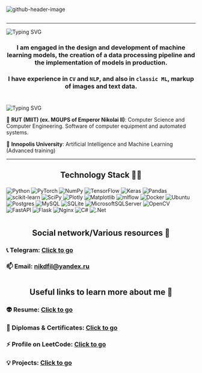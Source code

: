 ![github-header-image](https://github.com/nikfilonenko/nikfilonenko/assets/103507130/d464ffb0-6072-4a87-9d58-162aff3bfca9)

<div id="badges" align="center">
  <img src="https://komarev.com/ghpvc/?username=nikfilonenko&style=for-the-badge&color=blue" alt=""/>
</div>

-----

![Typing SVG](https://readme-typing-svg.herokuapp.com?font=Fira+Code&size=25&pause=1000&color=04EB11&width=435&lines=Briefly+about+me)

### <p  align="center">I am engaged in the design and development of machine learning models, the creation of a data processing pipeline and the implementation of models in production.</p>
### <p  align="center">I have experience in `CV` and `NLP`, and also in `classic ML`, markup of images and text data.</p>

#
![Typing SVG](https://readme-typing-svg.herokuapp.com?font=Fira+Code&pause=1000&color=F7F562&background=FF005800&width=435&lines=Education)

📍 **RUT (MIIT) (ex. MGUPS of Emperor Nikolai II)**: Computer Science and Computer Engineering. Software of computer equipment and automated systems.

📍 **Innopolis University**: Artificial Intelligence and Machine Learning (Advanced training)

-----

##  <p  align="center">Technology Stack  👨‍💻</p>

![Python](https://img.shields.io/badge/python-3670A0?style=for-the-badge&logo=python&logoColor=ffdd54)              ![PyTorch](https://img.shields.io/badge/PyTorch-%23EE4C2C.svg?style=for-the-badge&logo=PyTorch&logoColor=white)      ![NumPy](https://img.shields.io/badge/numpy-%23013243.svg?style=for-the-badge&logo=numpy&logoColor=white)  ![TensorFlow](https://img.shields.io/badge/TensorFlow-%23FF6F00.svg?style=for-the-badge&logo=TensorFlow&logoColor=white)    ![Keras](https://img.shields.io/badge/Keras-%23D00000.svg?style=for-the-badge&logo=Keras&logoColor=white)  ![Pandas](https://img.shields.io/badge/pandas-%23150458.svg?style=for-the-badge&logo=pandas&logoColor=white)  ![scikit-learn](https://img.shields.io/badge/scikit--learn-%23F7931E.svg?style=for-the-badge&logo=scikit-learn&logoColor=white)  ![SciPy](https://img.shields.io/badge/SciPy-%230C55A5.svg?style=for-the-badge&logo=scipy&logoColor=%white)  ![Plotly](https://img.shields.io/badge/Plotly-%233F4F75.svg?style=for-the-badge&logo=plotly&logoColor=white)  ![Matplotlib](https://img.shields.io/badge/Matplotlib-%23ffffff.svg?style=for-the-badge&logo=Matplotlib&logoColor=black)  ![mlflow](https://img.shields.io/badge/mlflow-%23d9ead3.svg?style=for-the-badge&logo=numpy&logoColor=blue)  ![Docker](https://img.shields.io/badge/docker-%230db7ed.svg?style=for-the-badge&logo=docker&logoColor=white)  ![Ubuntu](https://img.shields.io/badge/Ubuntu-E95420?style=for-the-badge&logo=ubuntu&logoColor=white)  ![Postgres](https://img.shields.io/badge/postgres-%23316192.svg?style=for-the-badge&logo=postgresql&logoColor=white) ![MySQL](https://img.shields.io/badge/mysql-%2300f.svg?style=for-the-badge&logo=mysql&logoColor=white) ![SQLite](https://img.shields.io/badge/sqlite-%2307405e.svg?style=for-the-badge&logo=sqlite&logoColor=white)  ![MicrosoftSQLServer](https://img.shields.io/badge/Microsoft%20SQL%20Server-CC2927?style=for-the-badge&logo=microsoft%20sql%20server&logoColor=white)  ![OpenCV](https://img.shields.io/badge/opencv-%23white.svg?style=for-the-badge&logo=opencv&logoColor=white)  ![FastAPI](https://img.shields.io/badge/FastAPI-005571?style=for-the-badge&logo=fastapi)  ![Flask](https://img.shields.io/badge/flask-%23000.svg?style=for-the-badge&logo=flask&logoColor=white)                    ![Nginx](https://img.shields.io/badge/nginx-%23009639.svg?style=for-the-badge&logo=nginx&logoColor=white) ![C#](https://img.shields.io/badge/c%23-%23239120.svg?style=for-the-badge&logo=c-sharp&logoColor=white)  ![.Net](https://img.shields.io/badge/.NET-5C2D91?style=for-the-badge&logo=.net&logoColor=white)   
#
##  <p  align="center">Social network/Various resources 🤝</p>
### 📞 Telegram: [Click to go](https://t.me/nikitafilonenko)
### 📫  Email: nikdfil@yandex.ru
#
##  <p  align="center">Useful links to learn more about me 🥇</p>
### 👽 Resume: [Click to go](https://gist.github.com/nikfilonenko/ddecc2e2f4f2a581ce7f97a27a31fd37)
### 🚀 Diplomas & Certificates: [Click to go](https://github.com/nikfilonenko/certificates_and_diplomas)
### ⚡ Profile on LeetCode: [Click to go](/////)
### 💡 Projects: [Click to go](/////)
